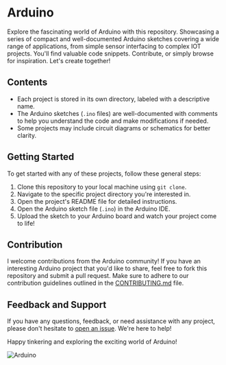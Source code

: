 # Arduino
Explore the fascinating world of Arduino with this repository. Showcasing a series of compact and well-documented Arduino sketches covering a wide range of applications, from simple sensor interfacing to complex IOT projects. You'll find valuable code snippets. Contribute, or simply browse for inspiration. Let's create together! 
## Contents

- Each project is stored in its own directory, labeled with a descriptive name.
- The Arduino sketches (`.ino` files) are well-documented with comments to help you understand the code and make modifications if needed.
- Some projects may include circuit diagrams or schematics for better clarity.

## Getting Started

To get started with any of these projects, follow these general steps:

1. Clone this repository to your local machine using `git clone`.
2. Navigate to the specific project directory you're interested in.
3. Open the project's README file for detailed instructions.
4. Open the Arduino sketch file (`.ino`) in the Arduino IDE.
5. Upload the sketch to your Arduino board and watch your project come to life!

## Contribution

I welcome contributions from the Arduino community! If you have an interesting Arduino project that you'd like to share, feel free to fork this repository and submit a pull request. Make sure to adhere to our contribution guidelines outlined in the [CONTRIBUTING.md](CONTRIBUTING.md) file.

## Feedback and Support

If you have any questions, feedback, or need assistance with any project, please don't hesitate to [open an issue](https://github.com/ahmedkhan58555/Arduino/issues). We're here to help!

Happy tinkering and exploring the exciting world of Arduino!

![Arduino](https://www.arduino.cc/logo/Arduino-Logo.png)
